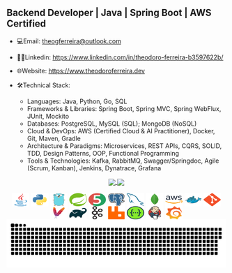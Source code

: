## Backend Developer | Java | Spring Boot | AWS Certified

- 💻Email: theogferreira@outlook.com

- 👨‍💻Linkedin: https://www.linkedin.com/in/theodoro-ferreira-b3597622b/

- 🌐Website: https://www.theodoroferreira.dev

- 🛠️Technical Stack:
  - Languages: Java, Python, Go, SQL
  - Frameworks & Libraries: Spring Boot, Spring MVC, Spring WebFlux, JUnit, Mockito
  - Databases: PostgreSQL, MySQL (SQL); MongoDB (NoSQL)
  - Cloud & DevOps: AWS (Certified Cloud & AI Practitioner), Docker, Git, Maven, Gradle
  - Architecture & Paradigms: Microservices, REST APIs, CQRS, SOLID, TDD, Design Patterns, OOP, Functional Programming
  - Tools & Technologies: Kafka, RabbitMQ, Swagger/Springdoc, Agile (Scrum, Kanban), Jenkins, Dynatrace, Grafana

<div align="center">
  <a href="https://github.com/theodoroferreira">
    <img height="165em" align="center" src="https://github-readme-stats.vercel.app/api?username=theodoroferreira&show_icons=true&theme=tokyonight&rank_icon=github"/>
  </a>
  <a href="https://github.com/theodoroferreira">
    <img height="165em" align="center" src="https://github-readme-stats.vercel.app/api/top-langs/?username=theodoroferreira&layout=donut&theme=tokyonight"/>
  </a>
</div>

<div style="display: inline_block; align-content: center;" align="center"><br>
  <img align="center" alt="Java" height="30" width="40" src="https://raw.githubusercontent.com/devicons/devicon/master/icons/java/java-original.svg">
  <img align="center" alt="Python" height="30" width="40" src="https://raw.githubusercontent.com/devicons/devicon/master/icons/python/python-original.svg">
  <img align="center" alt="Go" height="30" width="40" src="https://raw.githubusercontent.com/devicons/devicon/master/icons/go/go-original.svg">
  <img align="center" alt="Spring" height="30" width="40" src="https://raw.githubusercontent.com/devicons/devicon/master/icons/spring/spring-original.svg">
  <img align="center" alt="Junit" height="30" width="40" src="https://raw.githubusercontent.com/devicons/devicon/master/icons/junit/junit-original.svg">
  <img align="center" alt="PostgreSQL" height="30" width="40" src="https://raw.githubusercontent.com/devicons/devicon/master/icons/postgresql/postgresql-original.svg">
  <img align="center" alt="MySQL" height="30" width="40" src="https://raw.githubusercontent.com/devicons/devicon/master/icons/mysql/mysql-original.svg">
  <img align="center" alt="MongoDB" height="30" width="40" src="https://raw.githubusercontent.com/devicons/devicon/master/icons/mongodb/mongodb-original.svg">
  <img align="center" alt="AWS" height="30" width="40" src="https://raw.githubusercontent.com/devicons/devicon/master/icons/amazonwebservices/amazonwebservices-original-wordmark.svg">
  <img align="center" alt="Docker" height="30" width="40" src="https://raw.githubusercontent.com/devicons/devicon/master/icons/docker/docker-original.svg">
  <img align="center" alt="Git" height="30" width="40" src="https://raw.githubusercontent.com/devicons/devicon/master/icons/git/git-original.svg">
  <img align="center" alt="Maven" height="30" width="40" src="https://raw.githubusercontent.com/devicons/devicon/master/icons/maven/maven-original.svg">
  <img align="center" alt="Gradle" height="30" width="40" src="https://raw.githubusercontent.com/devicons/devicon/master/icons/gradle/gradle-original.svg">
  <img align="center" alt="Kafka" height="30" width="40" src="https://raw.githubusercontent.com/devicons/devicon/master/icons/apachekafka/apachekafka-original.svg">
  <img align="center" alt="RabbitMQ" height="30" width="40" src="https://raw.githubusercontent.com/devicons/devicon/master/icons/rabbitmq/rabbitmq-original.svg">
  <img align="center" alt="Swagger" height="30" width="40" src="https://raw.githubusercontent.com/devicons/devicon/master/icons/swagger/swagger-original.svg">
  <img align="center" alt="Jenkins" height="30" width="40" src="https://raw.githubusercontent.com/devicons/devicon/master/icons/jenkins/jenkins-original.svg">
  <img align="center" alt="Grafana" height="30" width="40" src="https://raw.githubusercontent.com/devicons/devicon/master/icons/grafana/grafana-original.svg">
</div>

<picture>
  <source media="(prefers-color-scheme: dark)" srcset="https://raw.githubusercontent.com/theodoroferreira/theodoroferreira/output/github-contribution-grid-snake-dark.svg">
  <source media="(prefers-color-scheme: light)" srcset="https://raw.githubusercontent.com/theodoroferreira/theodoroferreira/output/github-contribution-grid-snake.svg">
  <img alt="github contribution grid snake animation" src="https://raw.githubusercontent.com/theodoroferreira/theodoroferreira/output/github-contribution-grid-snake.svg">
</picture>
